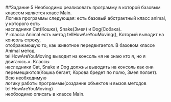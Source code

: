##Задание 5
Необходимо реализовать программу в которой базовым классом является класс Main. </br>
Логика программы следующая: есть базовый абстрактный класс animal, у которого есть </br>
наследники Cat(Кошка), Snake(Змея) и Dog(Собака). </br>
У класса Animal есть метод tellHowAreYouMoving(), Который выводит на консоль строку, </br>
отображающую то, как животное передвигается. В базовом классе Animal метод </br>
tellHowAreYouMoving выводит на консоль «я не знаю кто я, но я двигаюсь.». Классы </br>
наследники Cat, Snake и Dog должны выводить на консоль как они </br>
перемещаются(Кошка бегает, Корова бредет по полю, Змея ползет). Всю необходимую </br>
логику работы программы(создание объектов и вызов методов tellHowAreYouMoving) </br>
необходимо описать в классе Main. </br>